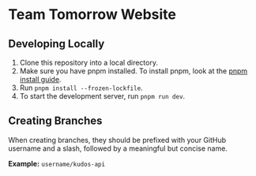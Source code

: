 # Team Tomorrow Website

## Developing Locally

1. Clone this repository into a local directory.
2. Make sure you have pnpm installed. To install pnpm, look at the [pnpm install guide](https://pnpm.io/installation).
3. Run `pnpm install --frozen-lockfile`.
4. To start the development server, run `pnpm run dev`.

## Creating Branches

When creating branches, they should be prefixed with your GitHub username and a slash, followed by a meaningful but concise name.

**Example:** `username/kudos-api`

